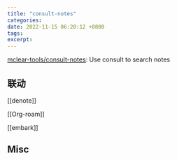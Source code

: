 ```yaml
---
title: "consult-notes"
categories: 
date: 2022-11-15 06:20:12 +0800
tags: 
excerpt: 
---
```


[mclear-tools/consult-notes](https://github.com/mclear-tools/consult-notes): Use consult to search notes

## 联动

[[denote]]

[[Org-roam]]

[[embark]]






## Misc



